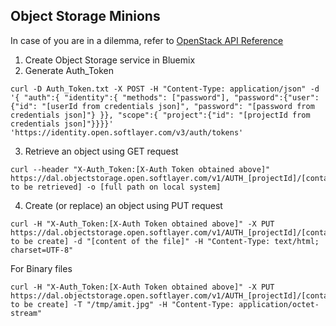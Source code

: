 ## Object Storage Minions ##
In case of you are in a dilemma, refer to [OpenStack API Reference](https://developer.openstack.org/api-ref/object-storage/)
1. Create Object Storage service in Bluemix
2. Generate Auth_Token
<pre><code>curl -D Auth_Token.txt -X POST -H "Content-Type: application/json" -d '{ "auth":{ "identity":{ "methods": ["password"], "password":{"user":{"id": "[userId from credentials json]", "password": "[password from credentials json]"} }}, "scope":{ "project":{"id": "[projectId from credentials json]"}}}}' 'https://identity.open.softlayer.com/v3/auth/tokens'</code></pre>
3. Retrieve an object using GET request
<pre><code>curl --header "X-Auth_Token:[X-Auth Token obtained above]" https://dal.objectstorage.open.softlayer.com/v1/AUTH_[projectId]/[container]/[object to be retrieved] -o [full path on local system]</code></pre>
4. Create (or replace) an object using PUT request
<pre><code>curl -H "X-Auth_Token:[X-Auth Token obtained above]" -X PUT  https://dal.objectstorage.open.softlayer.com/v1/AUTH_[projectId]/[container]/[object to be create] -d "[content of the file]" -H "Content-Type: text/html; charset=UTF-8"</code></pre>
For Binary files
<pre><code>curl -H "X-Auth_Token:[X-Auth Token obtained above]" -X PUT  https://dal.objectstorage.open.softlayer.com/v1/AUTH_[projectId]/[container]/[object to be create] -T "/tmp/amit.jpg" -H "Content-Type: application/octet-stream"</code></pre>
